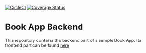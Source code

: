 [![CircleCI](https://circleci.com/gh/serverless-intro/book-app-backend/tree/02-dynamodb.svg?style=shield)](https://app.circleci.com/pipelines/github/serverless-intro/book-app-backend?branch=02-dynamodb)
[![Coverage Status](https://coveralls.io/repos/github/serverless-intro/book-app-backend/badge.svg?branch=02-dynamodb)](https://coveralls.io/github/serverless-intro/book-app-backend?branch=02-dynamodb)
# Book App Backend

This repository contains the backend part of a sample Book App. Its frontend part can be found [here](https://github.com/serverless-intro/book-app-frontend)
